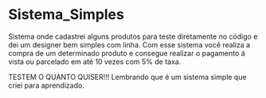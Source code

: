 # Sistema_Simples

 Sistema  onde cadastrei alguns produtos para teste diretamente no código e dei um designer bem simples com linha.
 Com esse sistema você realiza a compra de um determinado produto e consegue realizar o pagamento á vista ou parcelado em até 10 vezes com 5% de taxa.
 
 TESTEM O QUANTO QUISER!!! 
 Lembrando que é um sistema simple que criei para aprendizado.
